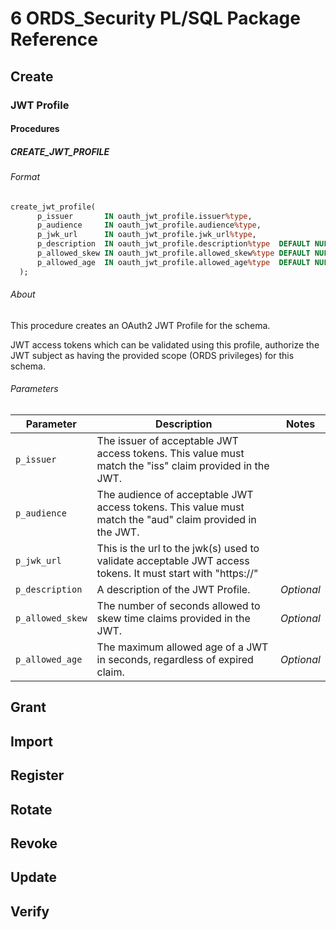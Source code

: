 # 6 ORDS_Security PL/SQL Package Reference

<!-- Need about section -->

## Create

### JWT Profile

#### Procedures

##### CREATE_JWT_PROFILE

###### Format

```sql
create_jwt_profile(
      p_issuer       IN oauth_jwt_profile.issuer%type,
      p_audience     IN oauth_jwt_profile.audience%type,
      p_jwk_url      IN oauth_jwt_profile.jwk_url%type,
      p_description  IN oauth_jwt_profile.description%type  DEFAULT NULL,
      p_allowed_skew IN oauth_jwt_profile.allowed_skew%type DEFAULT NULL,
      p_allowed_age  IN oauth_jwt_profile.allowed_age%type  DEFAULT NULL
  );
```

###### About

This procedure creates an OAuth2 JWT Profile for the schema.

JWT access tokens which can be validated using this profile, authorize the JWT subject as having the provided scope (ORDS privileges) for this schema.

###### Parameters

| Parameter | Description | Notes |
| --------- | ----------- | ----- |
| `p_issuer` |The issuer of acceptable JWT access tokens. This value must match the "iss" claim provided in the JWT.||
| `p_audience` | The audience of acceptable JWT access tokens. This value must match the "aud" claim provided in the JWT.||
| `p_jwk_url`| This is the url to the jwk(s) used to validate acceptable JWT access tokens. It must start with "https://"|||
| `p_description`| A description of the JWT Profile.| *Optional*|
| `p_allowed_skew` |The number of seconds allowed to skew time claims provided in the JWT.|*Optional*|
| `p_allowed_age` |The maximum allowed age  of a JWT in seconds, regardless of  expired claim.|*Optional*|

## Grant

## Import

## Register

## Rotate

## Revoke

## Update

## Verify 